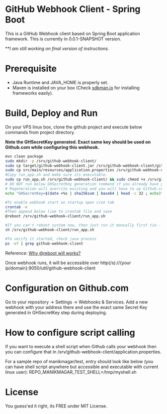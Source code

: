 # GitHub Webhook Client - Spring Boot
This is a GitHub Webhook client based on Spring Boot application framework. This is currently in 0.0.1-SNAPSHOT version.

***I am still working on final version of instructions.*

# Prerequisite
- Java Runtime and JAVA_HOME is properly set.
- Maven is installed on your box (Check [sdkman.io](http://sdkman.io) for installing frameworks easily).


# Build, Deploy and Run

On your VPS linux box, clone the github project and execute below commands from project directory.
 
**Note the GHSecretKey generated. Exact same key should be used on Github.com while configuring this webhook.**


```bash
mvn clean package
sudo mkdir -p /srv/github-webhook-client/
sudo cp target/github-webhook-client.jar /srv/github-webhook-client/github-webhook-client.jar
sudo cp src/main/resources/application.properties /srv/github-webhook-client/
#Copy run_app.sh and make sure its executable.
sudo cp run_app.sh /srv/github-webhook-client/ && sudo chmod +x /srv/github-webhook-client
# DO NOT run below GHSecretKey generation command if you already have generated one.
# Regeneration will overrite existing and you will have to up Github.com too with new key.
echo "GHSecretKey=$(date +%s | sha256sum | base64 | head -c 32 ; echo)" | sudo tee /etc/default/github-webhook-client

#To enable webhook start on startup open cron tab
crontab -e
#Then append below line to crontab file and save
@reboot /srv/github-webhook-client/run_app.sh

#If you can't reboot system now, then just run it manually first tie -
sh /srv/github-webhook-client/run_app.sh

#To verify it started, check java process
ps -ef | grep github-webhook-client
```

Reference: [Why @reboot will works?](http://askubuntu.com/a/816)

Once webhook runs, it will be accessible over http(/s)://{your ip/domain}:9050/util/github-webhook-client

# Configuration on Github.com
Go to your repository -> Settings -> Webhooks & Services. Add a new webhook with your address there and use the exact same Secret Key generated in GHSecretKey step during deploying.

# How to configure script calling
If you want to execute a shell script when Github calls your webhook then you can configure that in /srv/github-webhook-client/application.properties.

For a sample repo of manikmagar/test, entry should look like below (you can have shell script anywhere but accessible and executable with current linux user):
REPO_MANIKMAGAR_TEST_SHELL=/tmp/myshell.sh

# License
You guess'ed it right, its FREE under MIT License.
